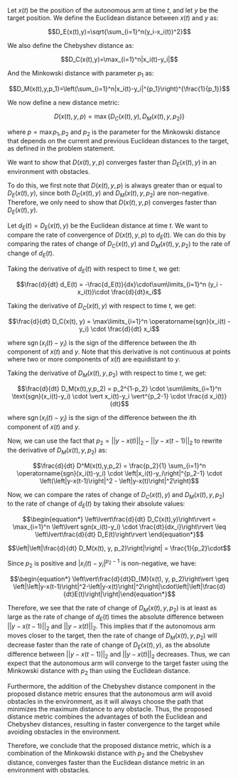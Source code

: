 Let $x(t)$ be the position of the autonomous arm at time $t$, and let $y$ be the target position. We define the Euclidean distance between $x(t)$ and $y$ as:

$$D_E(x(t),y)=\sqrt{\sum_{i=1}^n(y_i-x_i(t))^2}$$

We also define the Chebyshev distance as:

$$D_C(x(t),y)=\max_{i=1}^n|x_i(t)-y_i|$$

And the Minkowski distance with parameter $p_1$ as:

$$D_M(x(t),y,p_1)=\left(\sum_{i=1}^n|x_i(t)-y_i|^{p_1}\right)^{\frac{1}{p_1}}$$

We now define a new distance metric:

$$D(x(t),y,p)=\max\{D_C(x(t),y), D_M(x(t),y,p_2)\}$$

where $p = \max{p_1, p_2}$ and $p_2$ is the parameter for the Minkowski distance that depends on the current and previous Euclidean distances to the target, as defined in the problem statement.

We want to show that $D(x(t), y, p)$ converges faster than $D_E(x(t), y)$ in an environment with obstacles.

To do this, we first note that $D(x(t), y, p)$ is always greater than or equal to $D_E(x(t), y)$, since both $D_C(x(t), y)$ and $D_M(x(t), y, p_2)$ are non-negative. Therefore, we only need to show that $D(x(t), y, p)$ converges faster than $D_E(x(t), y)$.

Let $d_E(t) = D_E(x(t), y)$ be the Euclidean distance at time $t$. We want to compare the rate of convergence of $D(x(t), y, p)$ to $d_E(t)$. We can do this by comparing the rates of change of $D_C(x(t), y)$ and $D_M(x(t), y, p_2)$ to the rate of change of $d_E(t)$.

Taking the derivative of $d_E(t)$ with respect to time $t$, we get:

$$\frac{d}{dt} d_E(t) = -\frac{d_E(t)}{dx}\cdot\sum\limits_{i=1}^n (y_i - x_i(t))\cdot \frac{d}{dt}x_i$$

Taking the derivative of $D_C(x(t), y)$ with respect to time $t$, we get:

$$\frac{d}{dt} D_C(x(t), y) = \max\limits_{i=1}^n \operatorname{sgn}(x_i(t) - y_i) \cdot \frac{d}{dt} x_i$$

where $\operatorname{sgn}(x_i(t) - y_i)$ is the sign of the difference between the $i$th component of $x(t)$ and $y$. Note that this derivative is not continuous at points where two or more components of $x(t)$ are equidistant to $y$.

Taking the derivative of $D_M(x(t), y, p_2)$ with respect to time $t$, we get:

$$\frac{d}{dt} D_M(x(t),y,p_2) = p_2^{1-p_2} \cdot \sum\limits_{i=1}^n \text{sgn}(x_i(t)-y_i) \cdot \vert x_i(t)-y_i \vert^{p_2-1} \cdot \frac{d x_i(t)}{dt}$$

where $\operatorname{sgn}(x_i(t) - y_i)$ is the sign of the difference between the $i$th component of $x(t)$ and $y$.

Now, we can use the fact that $p_2 = ||y - x(t)||_2 - ||y - x(t-1)||_2$ to rewrite the derivative of $D_M(x(t), y, p_2)$ as:

$$\frac{d}{dt} D^M(x(t),y,p_2) = \frac{p_2}{1} \sum_{i=1}^n \operatorname{sgn}(x_i(t)-y_i) \cdot \left|x_i(t)-y_i\right|^{p_2-1} \cdot \left(\left|y-x(t-1)\right|^2 - \left|y-x(t)\right|^2\right)$$

Now, we can compare the rates of change of $D_C(x(t), y)$ and $D_M(x(t), y, p_2)$ to the rate of change of $d_E(t)$ by taking their absolute values:

$$\begin{equation*}
\left\lvert\frac{d}{dt} D_C(x(t),y)\right\rvert = \max_{i=1}^n \left\lvert sgn(x_i(t)-y_i) \cdot \frac{dt}{dx_i}\right\rvert \leq \left\lvert\frac{d}{dt} D_E(t)\right\rvert
\end{equation*}$$

$$\left|\left|\frac{d}{dt} D_M(x(t), y, p_2)\right|\right| = \frac{1}{p_2}\cdot$$

Since $p_2$ is positive and $|x_i(t) - y_i|^{p_2-1}$ is non-negative, we have:

$$\begin{equation*}
\left\vert\frac{d}{dt}D_{M}(x(t), y, p_2)\right\vert \geq \left|\left|y-x(t-1)\right|^2-\left|y-x(t)\right|^2\right|\cdot\left|\left|\frac{d}{dt}E(t)\right|\right|\end{equation*}$$


Therefore, we see that the rate of change of $D_M(x(t), y, p_2)$ is at least as large as the rate of change of $d_E(t)$ times the absolute difference between $||y - x(t-1)||_2$ and $||y - x(t)||_2$. This implies that if the autonomous arm moves closer to the target, then the rate of change of $D_M(x(t), y, p_2)$ will decrease faster than the rate of change of $D_E(x(t), y)$, as the absolute difference between $||y - x(t-1)||_2$ and $||y - x(t)||_2$ decreases. Thus, we can expect that the autonomous arm will converge to the target faster using the Minkowski distance with $p_2$ than using the Euclidean distance.

Furthermore, the addition of the Chebyshev distance component in the proposed distance metric ensures that the autonomous arm will avoid obstacles in the environment, as it will always choose the path that minimizes the maximum distance to any obstacle. Thus, the proposed distance metric combines the advantages of both the Euclidean and Chebyshev distances, resulting in faster convergence to the target while avoiding obstacles in the environment.

Therefore, we conclude that the proposed distance metric, which is a combination of the Minkowski distance with $p_2$ and the Chebyshev distance, converges faster than the Euclidean distance metric in an environment with obstacles.
